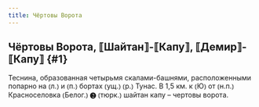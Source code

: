 ```yaml
---
title: Чёртовы Ворота
---
```

## Чёртовы Ворота, ⟦Шайтан⟧-⟦Капу⟧, ⟦Демир⟧-⟦Капу⟧ {#1}

Теснина, образованная четырьмя скалами-башнями, расположенными попарно на ⦅л.⦆ и ⦅п.⦆ бортах ⦅ущ.⦆ ⦅р.⦆ Тунас. В 1,5 км. к ⦅Ю⦆ от ⦅н.п.⦆ Красноселовка ⦅Белог.⦆ ❷ ⦅тюрк.⦆ шайтан капу – чертовы ворота.
